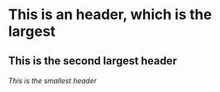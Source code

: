 # This is an header, which is the largest
## This is the second largest header
###### This is the smallest header 

